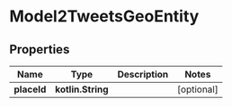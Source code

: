 
# Model2TweetsGeoEntity

## Properties
Name | Type | Description | Notes
------------ | ------------- | ------------- | -------------
**placeId** | **kotlin.String** |  |  [optional]



